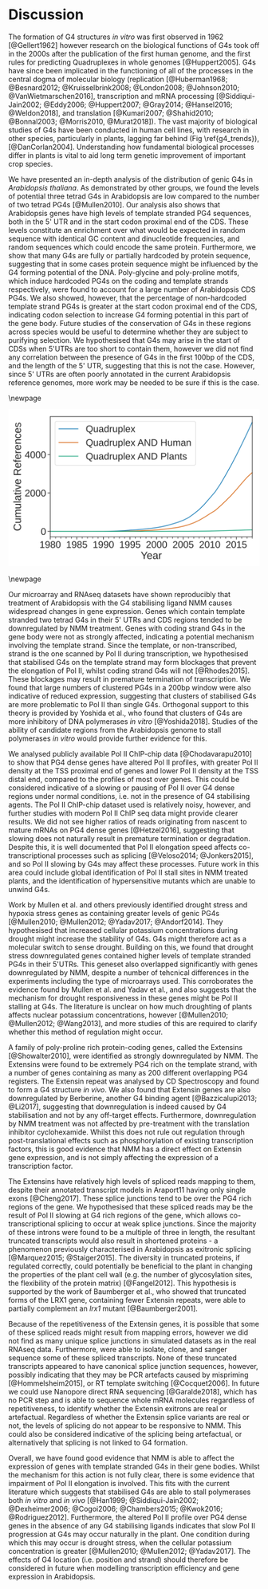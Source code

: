 # Discussion

The formation of G4 structures *in vitro* was first observed in 1962 [@Gellert1962] however research on the biological functions of G4s took off in the 2000s after the publication of the first human genome, and the first rules for predicting Quadruplexes in whole genomes [@Huppert2005]. G4s have since been implicated in the functioning of all of the processes in the central dogma of molecular biology (replication [@Huberman1968; @Besnard2012; @Kruisselbrink2008; @London2008; @Johnson2010; @VanWietmarschen2016], transcription and mRNA processing [@Siddiqui-Jain2002; @Eddy2006; @Huppert2007; @Gray2014; @Hansel2016; @Weldon2018], and translation [@Kumari2007; @Shahid2010; @Bonnal2003; @Morris2010, @Murat2018]). The vast majority of biological studies of G4s have been conducted in human cell lines, with research in other species, particularly in plants, lagging far behind (Fig \ref{g4_trends}), [@DanCorlan2004]. Understanding how fundamental biological processes differ in plants is vital to aid long term genetic improvement of important crop species.

We have presented an in-depth analysis of the distribution of genic G4s in *Arabidopsis thaliana*. As demonstrated by other groups, we found the levels of potential three tetrad G4s in Arabidopsis are low compared to the number of two tetrad PG4s [@Mullen2010]. Our analysis also shows that Arabidopsis genes have high levels of template stranded PG4 sequences, both in the 5' UTR and in the start codon proximal end of the CDS. These levels constitute an enrichment over what would be expected in random sequence with identical GC content and dinucleotide frequencies, and random sequences which could encode the same protein. Furthermore, we show that many G4s are fully or partially hardcoded by protein sequence, suggesting that in some cases protein sequence might be influenced by the G4 forming potential of the DNA. Poly-glycine and poly-proline motifs, which induce hardcoded PG4s on the coding and template strands respectively, were found to account for a large number of Arabidopsis CDS PG4s. We also showed, however, that the percentage of non-hardcoded template strand PG4s is greater at the start codon proximal end of the CDS, indicating codon selection to increase G4 forming potential in this part of the gene body. Future studies of the conservation of G4s in these regions across species would be useful to determine whether they are subject to purifying selection. We hypothesised that G4s may arise in the start of CDSs when 5'UTRs are too short to contain them, however we did not find any correlation between the presence of G4s in the first 100bp of the CDS, and the length of the 5' UTR, suggesting that this is not the case. However, since 5' UTRs are often poorly annotated in the current Arabidopsis reference genomes, more work may be needed to be sure if this is the case.

\newpage

![**Publications in the field of G Quadruplex Biology** Cumulative distribution showing the increase in publications listed in the PubMed database containing references to Quadruplexes over the last 40 years. The number of studies in plant species lags far behind studies in humans. Data was generated using MedLine Trends (Dan Corlan, 2004) \label{g4_trends}](figures/pubmed_trends_in_quadruplexes.svg)

\newpage

Our microarray and RNAseq datasets have shown reproducibly that treatment of Arabidopsis with the G4 stabilising ligand NMM causes widespread changes in gene expression. Genes which contain template stranded two tetrad G4s in their 5' UTRs and CDS regions tended to be downregulated by NMM treatment. Genes with coding strand G4s in the gene body were not as strongly affected, indicating a potential mechanism involving the template strand. Since the template, or non-transcribed, strand is the one scanned by Pol II during transcription, we hypothesised that stabilised G4s on the template strand may form blockages that prevent the elongation of Pol II, whilst coding strand G4s will not [@Rhodes2015]. These blockages may result in premature termination of transcription. We found that large numbers of clustered PG4s in a 200bp window were also indicative of reduced expression, suggesting that clusters of stabilised G4s are more problematic to Pol II than single G4s. Orthogonal support to this theory is provided by Yoshida et al., who found that clusters of G4s are more inhibitory of DNA polymerases *in vitro* [@Yoshida2018]. Studies of the ability of candidate regions from the Arabidopsis genome to stall polymerases *in vitro* would provide further evidence for this.

We analysed publicly available Pol II ChIP-chip data [@Chodavarapu2010] to show that PG4 dense genes have altered Pol II profiles, with greater Pol II density at the TSS proximal end of genes and lower Pol II density at the TSS distal end, compared to the profiles of most over genes. This could be considered indicative of a slowing or pausing of Pol II over G4 dense regions under normal conditions, i.e. not in the presence of G4 stabilising agents. The Pol II ChIP-chip dataset used is relatively noisy, however, and further studies with modern Pol II ChIP seq data might provide clearer results. We did not see higher ratios of reads originating from nascent to mature mRNAs on PG4 dense genes [@Hetzel2016], suggesting that slowing does not naturally result in premature termination or degradation. Despite this, it is well documented that Pol II elongation speed affects co-transcriptional processes such as splicing [@Veloso2014; @Jonkers2015], and so Pol II slowing by G4s may affect these processes. Future work in this area could include global identification of Pol II stall sites in NMM treated plants, and the identification of hypersensitive mutants which are unable to unwind G4s.

Work by Mullen et al. and others previously identified drought stress and hypoxia stress genes as containing greater levels of genic PG4s [@Mullen2010; @Mullen2012; @Yadav2017; @Andorf2014]. They hypothesised that increased cellular potassium concentrations during drought might increase the stability of G4s. G4s might therefore act as a molecular switch to sense drought. Building on this, we found that drought stress downregulated genes contained higher levels of template stranded PG4s in their 5'UTRs. This geneset also overlapped significantly with genes downregulated by NMM, despite a number of tehcnical differences in the experiments including the type of microarrays used. This corroborates the evidence found by Mullen et al. and Yadav et al., and also suggests that the mechanism for drought responsiveness in these genes might be Pol II stalling at G4s. The literature is unclear on how much droughting of plants affects nuclear potassium concentrations, however [@Mullen2010; @Mullen2012; @Wang2013], and more studies of this are required to clarify whether this method of regulation might occur. 

A family of poly-proline rich protein-coding genes, called the Extensins [@Showalter2010], were identified as strongly downregulated by NMM. The Extensins were found to be extremely PG4 rich on the template strand, with a number of genes containing as many as 200 different overlapping PG4 registers. The Extensin repeat was analysed by CD Spectroscopy and found to form a G4 structure *in vivo*.  We also found that Extensin genes are also downregulated by Berberine, another G4 binding agent [@Bazzicalupi2013; @Li2017], suggesting that downregulation is indeed caused by G4 stabilisation and not by any off-target effects. Furthermore, downregulation by NMM treatment was not affected by pre-treatment with the translation inhibitor cyclohexamide. Whilst this does not rule out regulation through post-translational effects such as phosphorylation of existing transcription factors, this is good evidence that NMM has a direct effect on Extensin gene expression, and is not simply affecting the expression of a transcription factor.

The Extensins have relatively high levels of spliced reads mapping to them, despite their annotated transcript models in Araport11 having only single exons [@Cheng2017]. These splice junctions tend to be over the PG4 rich regions of the gene. We hypothesised that these spliced reads may be the result of Pol II slowing at G4 rich regions of the gene, which allows co-transcriptional splicing to occur at weak splice junctions. Since the majority of these introns were found to be a multiple of three in length, the resultant truncated transcripts would also result in shortened proteins - a phenomenon previously characterised in Arabidopsis as exitronic splicing [@Marquez2015; @Staiger2015]. The diversity in truncated proteins, if regulated correctly, could potentially be beneficial to the plant in changing the properties of the plant cell wall (e.g. the number of glycosylation sites, the flexibility of the protein matrix) [@Fangel2012]. This hypothesis is supported by the work of Baumberger et al., who showed that truncated forms of the LRX1 gene, containing fewer Extensin repeats, were able to partially complement an *lrx1* mutant [@Baumberger2001].

Because of the repetitiveness of the Extensin genes, it is possible that some of these spliced reads might result from mapping errors, however we did not find as many unique splice junctions in simulated datasets as in the real RNAseq data. Furthermore, were able to isolate, clone, and sanger sequence some of these spliced transcripts. None of these truncated transcripts appeared to have canonical splice junction sequences, however, possibly indicating that they may be PCR artefacts caused by mispriming [@Hommelsheim2015], or RT template switching [@Cocquet2006]. In future we could use Nanopore direct RNA sequencing [@Garalde2018], which has no PCR step and is able to sequence whole mRNA molecules regardless of repetitiveness, to identify whether the Extensin exitrons are real or artefactual. Regardless of whether the Extensin splice variants are real or not, the levels of splicing do not appear to be responsive to NMM. This could also be considered indicative of the splicing being artefactual, or alternatively that splicing is not linked to G4 formation.

Overall, we have found good evidence that NMM is able to affect the expression of genes with template stranded G4s in their gene bodies. Whilst the mechanism for this action is not fully clear, there is some evidence that impairment of Pol II elongation is involved. This fits with the current literature which suggests that stabilised G4s are able to stall polymerases both *in vitro* and *in vivo* [@Han1999; @Siddiqui-Jain2002; @Dexheimer2006; @Cogoi2006; @Chambers2015; @Kwok2016; @Rodriguez2012]. Furthermore, the altered Pol II profile over PG4 dense genes in the absence of any G4 stabilising ligands indicates that slow Pol II progression at G4s may occur naturally in the plant. One condition during which this may occur is drought stress, when the cellular potassium concentration is greater [@Mullen2010; @Mullen2012; @Yadav2017]. The effects of G4 location (i.e. position and strand) should therefore be considered in future when modelling transcription efficiency and gene expression in Arabidopsis.